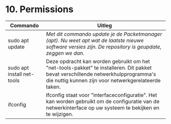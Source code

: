 # 10. Permissions

Commando | Uitleg
--- | ---
sudo apt update | _Met dit commando update je de Packetmanager (apt). Nu weet apt wat de laatste nieuwe software versies zijn. De repository is geupdate, zeggen we dan._
sudo apt install net-tools | Deze opdracht kan worden gebruikt om het "net-tools-pakket" te installeren. Dit pakket bevat verschillende netwerkhulpprogramma's die nuttig kunnen zijn voor netwerkgerelateerde taken.
ifconfig | Ifconfig staat voor "interfaceconfiguratie". Het kan worden gebruikt om de configuratie van de netwerkinterface op uw systeem te bekijken en te wijzigen.